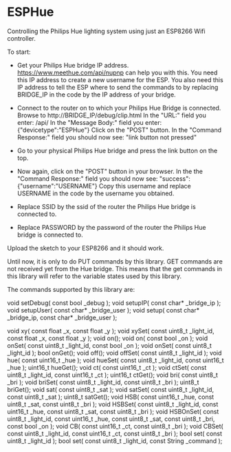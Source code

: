 # ESPHue
Controlling the Philips Hue lighting system using just an ESP8266 Wifi controller.

To start:

- Get your Philips Hue bridge IP address. https://www.meethue.com/api/nupnp can help you with this. 
You need this IP address to create a new username for the ESP. 
You also need this IP address to tell the ESP where to send the commands to by replacing BRIDGE_IP in the code by the IP address of your bridge.
- Connect to the router on to which your Philips Hue Bridge is connected. Browse to http://BRIDGE_IP/debug/clip.html
In the "URL:" field you enter: /api/
In the "Message Body:" field you enter: {"devicetype":"ESPHue"}
Click on the "POST" button.
In the "Command Response:" field you should now see: "link button not pressed"
- Go to your physical Philips Hue bridge and press the link button on the top.
- Now again, click on the "POST" button in your browser.
In the the "Command Response:" field you should now see: "success":{"username":"USERNAME"}
Copy this username and replace USERNAME in the code by the username you obtained.

- Replace SSID by the ssid of the router the Philips Hue bridge is connected to.
- Replace PASSWORD by the password of the router the Philips Hue bridge is connected to.

Upload the sketch to your ESP8266 and it should work.

Until now, it is only to do PUT commands by this library. GET commands are not received yet from the Hue bridge. This means that the get commands in this library will refer to the variable states used by this library.

The commands supported by this library are:

void setDebug( const bool _debug );
void setupIP( const char* _bridge_ip );
void setupUser( const char* _bridge_user );
void setup( const char* _bridge_ip, const char* _bridge_user );
		
void xy( const float _x, const float _y );
void xySet( const uint8_t _light_id, const float _x, const float _y );
void on();
void on( const bool _on );
void onSet( const uint8_t _light_id, const bool _on );
void onSet( const uint8_t _light_id );
bool onGet();
void off();
void offSet( const uint8_t _light_id );
void hue( const uint16_t _hue );
void hueSet( const uint8_t _light_id, const uint16_t _hue );
uint16_t hueGet();
void ct( const uint16_t _ct );
void ctSet( const uint8_t _light_id, const uint16_t _ct );
uint16_t ctGet();
void bri( const uint8_t _bri );
void briSet( const uint8_t _light_id, const uint8_t _bri );
uint8_t briGet();
void sat( const uint8_t _sat );
void satSet( const uint8_t _light_id, const uint8_t _sat );
uint8_t satGet();
void HSB( const uint16_t _hue, const uint8_t _sat, const uint8_t _bri );
void HSBSet( const uint8_t _light_id, const uint16_t _hue, const uint8_t _sat, const uint8_t _bri );
void HSBOnSet( const uint8_t _light_id, const uint16_t _hue, const uint8_t _sat, const uint8_t _bri, const bool _on );
void CB( const uint16_t _ct, const uint8_t _bri );
void CBSet( const uint8_t _light_id, const uint16_t _ct, const uint8_t _bri );
bool set( const uint8_t _light_id );
bool set( const uint8_t _light_id, const String _command );
